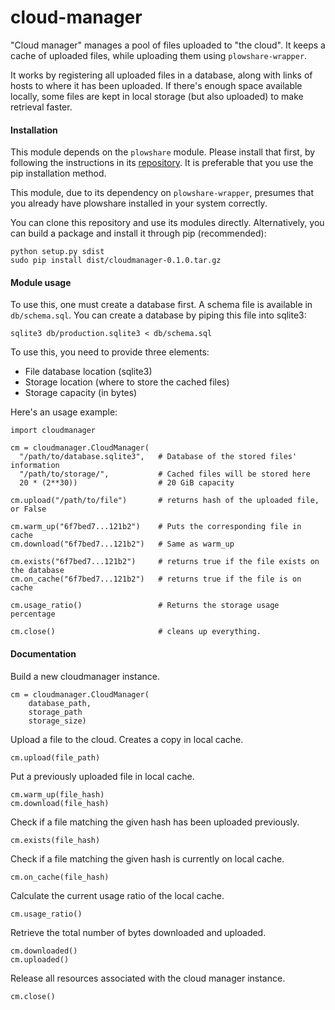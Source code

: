 cloud-manager
=============

"Cloud manager" manages a pool of files uploaded to "the cloud".  It keeps a
cache of uploaded files, while uploading them using `plowshare-wrapper`.

It works by registering all uploaded files in a database, along with links of
hosts to where it has been uploaded. If there's enough space available locally,
some files are kept in local storage (but also uploaded) to make retrieval
faster.


#### Installation

This module depends on the `plowshare` module. Please install that first, by
following the instructions in its
[repository](https://github.com/super3/plowshare-wrapper). It is preferable
that you use the pip installation method.

This module, due to its dependency on `plowshare-wrapper`, presumes
that you already have plowshare installed in your system correctly.

You can clone this repository and use its modules directly. Alternatively,
you can build a package and install it through pip (recommended):

    python setup.py sdist
    sudo pip install dist/cloudmanager-0.1.0.tar.gz


#### Module usage

To use this, one must create a database first. A schema file is available in
`db/schema.sql`. You can create a database by piping this file into sqlite3:

    sqlite3 db/production.sqlite3 < db/schema.sql


To use this, you need to provide three elements:

- File database location (sqlite3)
- Storage location (where to store the cached files)
- Storage capacity (in bytes)


Here's an usage example:

    import cloudmanager

    cm = cloudmanager.CloudManager(
      "/path/to/database.sqlite3",   # Database of the stored files' information
      "/path/to/storage/",           # Cached files will be stored here
      20 * (2**30))                  # 20 GiB capacity

    cm.upload("/path/to/file")       # returns hash of the uploaded file, or False

    cm.warm_up("6f7bed7...121b2")    # Puts the corresponding file in cache
    cm.download("6f7bed7...121b2")   # Same as warm_up

    cm.exists("6f7bed7...121b2")     # returns true if the file exists on the database
    cm.on_cache("6f7bed7...121b2")   # returns true if the file is on cache

    cm.usage_ratio()                 # Returns the storage usage percentage

    cm.close()                       # cleans up everything.


#### Documentation


Build a new cloudmanager instance.

    cm = cloudmanager.CloudManager(
        database_path,
        storage_path
        storage_size)


Upload a file to the cloud. Creates a copy in local cache.

    cm.upload(file_path)


Put a previously uploaded file in local cache.

    cm.warm_up(file_hash)
    cm.download(file_hash)

Check if a file matching the given hash has been uploaded previously.

    cm.exists(file_hash)


Check if a file matching the given hash is currently on local cache.

    cm.on_cache(file_hash)


Calculate the current usage ratio of the local cache.

    cm.usage_ratio()


Retrieve the total number of bytes downloaded and uploaded.

    cm.downloaded()
    cm.uploaded()


Release all resources associated with the cloud manager instance.

    cm.close()

